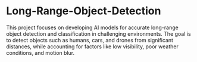 # Long-Range-Object-Detection
This project focuses on developing AI models for accurate long-range object detection and classification in challenging environments. The goal is to detect objects such as humans, cars, and drones from significant distances, while accounting for factors like low visibility, poor weather conditions, and motion blur.
